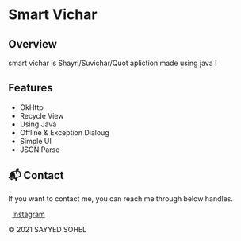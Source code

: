 # Smart Vichar

## Overview
smart vichar is Shayri/Suvichar/Quot apliction made using java !

## Features

- OkHttp 
- Recycle View 
- Using Java
- Offline & Exception Dialoug
- Simple UI
- JSON Parse

<h2>📬 Contact</h2>

If you want to contact me, you can reach me through below handles.

&nbsp;&nbsp;<a href="https://www.instagram.com/sohel_code.py/">Instagram</a>

© 2021 SAYYED SOHEL
